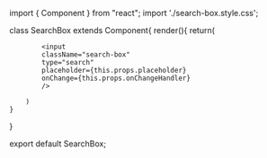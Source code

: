 import { Component } from "react";
import './search-box.style.css';

class SearchBox extends Component{
    render(){
        return(
           
            <input
            className="search-box"
            type="search"
            placeholder={this.props.placeholder}
            onChange={this.props.onChangeHandler}
            />
           
        )
    }
}

export default SearchBox;
